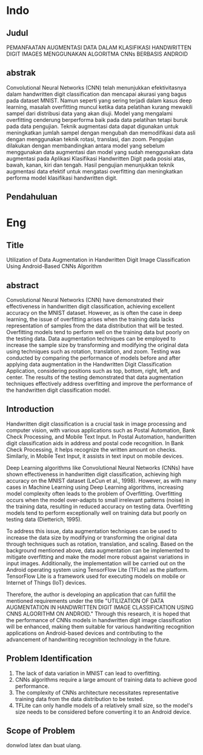 # Indo
## Judul
PEMANFAATAN AUGMENTASI DATA DALAM KLASIFIKASI HANDWRITTEN DIGIT IMAGES MENGGUNAKAN ALGORITMA CNNs BERBASIS ANDROID
## abstrak
Convolutional Neural Networks (CNN) telah menunjukkan efektivitasnya dalam handwritten digit classification dan mencapai akurasi yang bagus pada dataset MNIST. Namun seperti yang sering terjadi dalam kasus deep learning, masalah overfitting muncul ketika data pelatihan kurang mewakili sampel dari distribusi data yang akan diuji. Model yang mengalami overfitting cenderung berperforma baik pada data pelatihan tetapi buruk pada data pengujian. Teknik augmentasi data dapat digunakan untuk meningkatkan jumlah sampel dengan mengubah dan memodifikasi data asli dengan menggunakan teknik rotasi, translasi, dan zoom. Pengujian dilakukan dengan membandingkan antara model yang sebelum menggunakan data augmentasi dan model yang sudah menggunakan data augmentasi pada Aplikasi Klasifikasi Handwritten Digit pada posisi atas, bawah, kanan, kiri dan tengah. Hasil pengujian menunjukkan teknik augmentasi data efektif untuk mengatasi overfitting dan meningkatkan performa model klasifikasi handwritten digit.
## Pendahuluan

# Eng
## Title
Utilization of Data Augmentation in Handwritten Digit Image Classification Using Android-Based CNNs Algorithm
## abstract
Convolutional Neural Networks (CNN) have demonstrated their effectiveness in handwritten digit classification, achieving excellent accuracy on the MNIST dataset. However, as is often the case in deep learning, the issue of overfitting arises when the training data lacks representation of samples from the data distribution that will be tested. Overfitting models tend to perform well on the training data but poorly on the testing data. Data augmentation techniques can be employed to increase the sample size by transforming and modifying the original data using techniques such as rotation, translation, and zoom. Testing was conducted by comparing the performance of models before and after applying data augmentation in the Handwritten Digit Classification Application, considering positions such as top, bottom, right, left, and center. The results of the testing demonstrated that data augmentation techniques effectively address overfitting and improve the performance of the handwritten digit classification model.
## Introduction
Handwritten digit classification is a crucial task in image processing and computer vision, with various applications such as Postal Automation, Bank Check Processing, and Mobile Text Input. In Postal Automation, handwritten digit classification aids in address and postal code recognition. In Bank Check Processing, it helps recognize the written amount on checks. Similarly, in Mobile Text Input, it assists in text input on mobile devices.

Deep Learning algorithms like Convolutional Neural Networks (CNNs) have shown effectiveness in handwritten digit classification, achieving high accuracy on the MNIST dataset (LeCun et al., 1998). However, as with many cases in Machine Learning using Deep Learning algorithms, increasing model complexity often leads to the problem of Overfitting. Overfitting occurs when the model over-adapts to small irrelevant patterns (noise) in the training data, resulting in reduced accuracy on testing data. Overfitting models tend to perform exceptionally well on training data but poorly on testing data (Dietterich, 1995).

To address this issue, data augmentation techniques can be used to increase the data size by modifying or transforming the original data through techniques such as rotation, translation, and scaling. Based on the background mentioned above, data augmentation can be implemented to mitigate overfitting and make the model more robust against variations in input images. Additionally, the implementation will be carried out on the Android operating system using TensorFlow Lite (TFLite) as the platform. TensorFlow Lite is a framework used for executing models on mobile or Internet of Things (IoT) devices.

Therefore, the author is developing an application that can fulfill the mentioned requirements under the title "UTILIZATION OF DATA AUGMENTATION IN HANDWRITTEN DIGIT IMAGE CLASSIFICATION USING CNNS ALGORITHM ON ANDROID." Through this research, it is hoped that the performance of CNNs models in handwritten digit image classification will be enhanced, making them suitable for various handwriting recognition applications on Android-based devices and contributing to the advancement of handwriting recognition technology in the future.
## Problem Identification
1. The lack of data variation in MNIST can lead to overfitting.
2. CNNs algorithms require a large amount of training data to achieve good performance.
3. The complexity of CNNs architecture necessitates representative training data from the data distribution to be tested.
4. TFLite can only handle models of a relatively small size, so the model's size needs to be considered before converting it to an Android device.
## Scope of Problem






donwlod latex dan buat ulang.